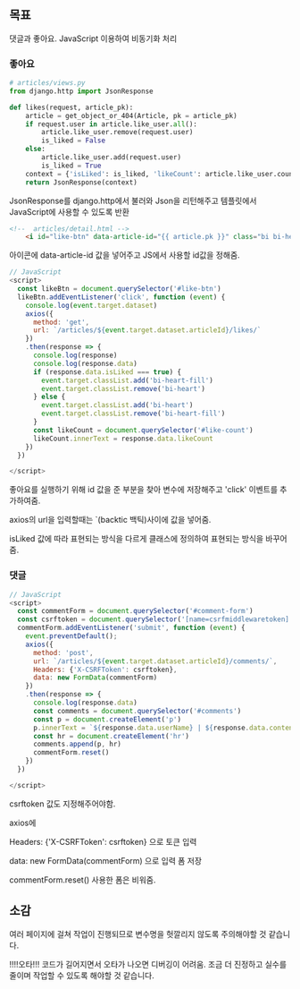 ## 목표

댓글과 좋아요. JavaScript 이용하여 비동기화 처리



### 좋아요

```python
# articles/views.py
from django.http import JsonResponse

def likes(request, article_pk):
    article = get_object_or_404(Article, pk = article_pk)
    if request.user in article.like_user.all():
        article.like_user.remove(request.user)
        is_liked = False
    else:
        article.like_user.add(request.user)
        is_liked = True
    context = {'isLiked': is_liked, 'likeCount': article.like_user.count()}
    return JsonResponse(context)
```

JsonResponse를 django.http에서 불러와 Json을 리턴해주고 템플릿에서 JavaScript에 사용할 수 있도록 반환



```html
<!--  articles/detail.html -->
    <i id="like-btn" data-article-id="{{ article.pk }}" class="bi bi-heart-fill fs-4" style="color: rgb(255, 29, 29);"></i>
```

아이콘에 data-article-id 값을 넣어주고 JS에서 사용할 id값을 정해줌.



```javascript
// JavaScript
<script>
  const likeBtn = document.querySelector('#like-btn')
  likeBtn.addEventListener('click', function (event) {
    console.log(event.target.dataset)
    axios({
      method: 'get',
      url: `/articles/${event.target.dataset.articleId}/likes/`
    })
    .then(response => {
      console.log(response)
      console.log(response.data)
      if (response.data.isLiked === true) {
        event.target.classList.add('bi-heart-fill')
        event.target.classList.remove('bi-heart')
      } else {
        event.target.classList.add('bi-heart')
        event.target.classList.remove('bi-heart-fill')
      }
      const likeCount = document.querySelector('#like-count')
      likeCount.innerText = response.data.likeCount
    })
  })

</script>
```

좋아요를 실행하기 위해 id 값을 준 부분을 찾아 변수에 저장해주고 'click' 이벤트를 추가하여줌.

axios의 url을 입력할때는 `(backtic 백틱)사이에 값을 넣어줌.

isLiked 값에 따라 표현되는 방식을 다르게 클래스에 정의하여 표현되는 방식을 바꾸어줌.



### 댓글

```javascript
// JavaScript
<script>
  const commentForm = document.querySelector('#comment-form')
  const csrftoken = document.querySelector('[name=csrfmiddlewaretoken]').value
  commentForm.addEventListener('submit', function (event) {
    event.preventDefault();
    axios({
      method: 'post',
      url: `/articles/${event.target.dataset.articleId}/comments/`,
      Headers: {'X-CSRFToken': csrftoken},
      data: new FormData(commentForm)
    })
    .then(response => {
      console.log(response.data)
      const comments = document.querySelector('#comments')
      const p = document.createElement('p')
      p.innerText = `${response.data.userName} | ${response.data.content}`
      const hr = document.createElement('hr')
      comments.append(p, hr) 
      commentForm.reset()
    })
  })

</script>
```

csrftoken 값도 지정해주어야함.

axios에 

Headers: {'X-CSRFToken': csrftoken} 으로 토큰 입력

data: new FormData(commentForm) 으로 입력 폼 저장

commentForm.reset() 사용한 폼은 비워줌.





## 소감

여러 페이지에 걸쳐 작업이 진행되므로 변수명을 헛깔리지 않도록 주의해야할 것 같습니다.

!!!!오타!!! 코드가 길어지면서 오타가 나오면 디버깅이 어려움. 조금 더 진정하고 실수를 줄이며 작업할 수 있도록 해야할 것 같습니다.